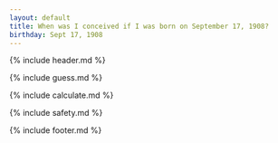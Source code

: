 ```yaml
---
layout: default
title: When was I conceived if I was born on September 17, 1908?
birthday: Sept 17, 1908
---
```


{% include header.md %}

{% include guess.md %}

{% include calculate.md %}

{% include safety.md %}

{% include footer.md %}



